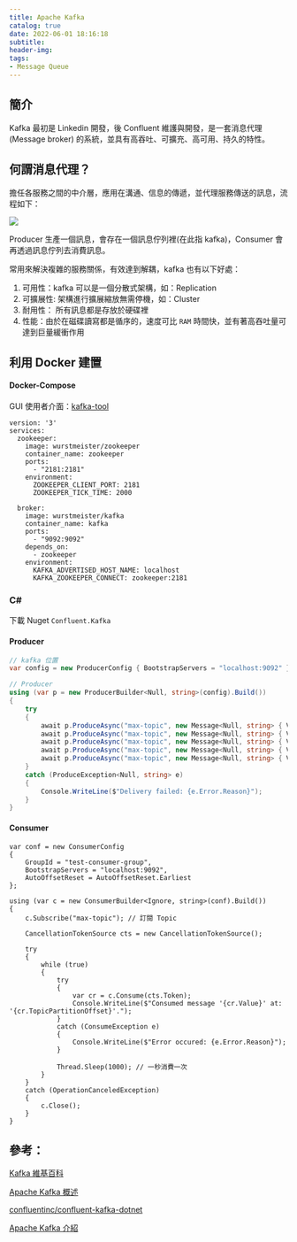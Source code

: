 ```yaml
---
title: Apache Kafka 
catalog: true
date: 2022-06-01 18:16:18
subtitle:
header-img:
tags:
- Message Queue
---
```

## 簡介
Kafka 最初是 Linkedin 開發，後 Confluent 維護與開發，是一套消息代理(Message broker) 的系統，並具有高吞吐、可擴充、高可用、持久的特性。

## 何謂消息代理？
擔任各服務之間的中介層，應用在溝通、信息的傳遞，並代理服務傳送的訊息，流程如下：

![](https://i.imgur.com/DgPejAs.png)

Producer 生產一個訊息，會存在一個訊息佇列裡(在此指 kafka)，Consumer 會再透過訊息佇列去消費訊息。

常用來解決複雜的服務關係，有效達到解耦，kafka 也有以下好處：
1. 可用性：kafka 可以是一個分散式架構，如：Replication
2. 可擴展性: 架構進行擴展縮放無需停機，如：Cluster
3. 耐用性： 所有訊息都是存放於硬碟裡
4. 性能：由於在磁碟讀寫都是循序的，速度可比 `RAM` 時間快，並有著高吞吐量可達到巨量緩衝作用

## 利用 Docker 建置
#### Docker-Compose
GUI 使用者介面：[kafka-tool](https://www.kafkatool.com/)
```yaml=
version: '3'
services:
  zookeeper:
    image: wurstmeister/zookeeper
    container_name: zookeeper
    ports:
      - "2181:2181"
    environment:
      ZOOKEEPER_CLIENT_PORT: 2181
      ZOOKEEPER_TICK_TIME: 2000

  broker:
    image: wurstmeister/kafka
    container_name: kafka
    ports:
      - "9092:9092"
    depends_on:
      - zookeeper
    environment:
      KAFKA_ADVERTISED_HOST_NAME: localhost
      KAFKA_ZOOKEEPER_CONNECT: zookeeper:2181
```

### C#
下載 Nuget `Confluent.Kafka`

#### Producer
```c#
// kafka 位置
var config = new ProducerConfig { BootstrapServers = "localhost:9092" };

// Producer
using (var p = new ProducerBuilder<Null, string>(config).Build())
{
    try
    {
        await p.ProduceAsync("max-topic", new Message<Null, string> { Value = "a" });
        await p.ProduceAsync("max-topic", new Message<Null, string> { Value = "b" });
        await p.ProduceAsync("max-topic", new Message<Null, string> { Value = "c" });
        await p.ProduceAsync("max-topic", new Message<Null, string> { Value = "d" });
        await p.ProduceAsync("max-topic", new Message<Null, string> { Value = "e" });
    }
    catch (ProduceException<Null, string> e)
    {
        Console.WriteLine($"Delivery failed: {e.Error.Reason}");
    }
}
```

#### Consumer
```c#=
var conf = new ConsumerConfig
{
    GroupId = "test-consumer-group",
    BootstrapServers = "localhost:9092",
    AutoOffsetReset = AutoOffsetReset.Earliest
};

using (var c = new ConsumerBuilder<Ignore, string>(conf).Build())
{
    c.Subscribe("max-topic"); // 訂閱 Topic

    CancellationTokenSource cts = new CancellationTokenSource();

    try
    {
        while (true)
        {
            try
            {
                var cr = c.Consume(cts.Token);
                Console.WriteLine($"Consumed message '{cr.Value}' at: '{cr.TopicPartitionOffset}'.");
            }
            catch (ConsumeException e)
            {
                Console.WriteLine($"Error occured: {e.Error.Reason}");
            }

            Thread.Sleep(1000); // 一秒消費一次
        }
    }
    catch (OperationCanceledException)
    {
        c.Close();
    }
}
```
























## 參考：
[Kafka 維基百科](https://zh.wikipedia.org/zh-tw/Kafka)

[Apache Kafka 概述](https://morosedog.gitlab.io/kafka-20201117-kafka-1/)

[confluentinc/confluent-kafka-dotnet](https://github.com/confluentinc/confluent-kafka-dotnet)

[Apache Kafka 介紹](https://medium.com/@chihsuan/introduction-to-apache-kafka-1cae693aa85e)